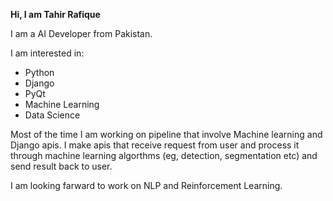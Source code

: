 **Hi, I am Tahir Rafique**

I am a AI Developer from Pakistan.

I am interested in:
- Python
- Django
- PyQt
- Machine Learning
- Data Science

Most of the time I am working on pipeline that involve Machine learning and Django apis. I make apis that receive request from user and process it through machine learning algorthms (eg, detection, segmentation etc) and send result back to user.

I am looking farward to work on NLP and Reinforcement Learning.
<!---
tahirrafiqueasad/tahirrafiqueasad is a ✨ special ✨ repository because its `README.md` (this file) appears on your GitHub profile.
You can click the Preview link to take a look at your changes.
--->
